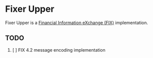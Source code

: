 # Fixer Upper

Fixer Upper is a [Financial Information eXchange (FIX)](https://en.wikipedia.org/wiki/Financial_Information_eXchange) implementation.

## TODO

1. [ ] FIX 4.2 message encoding implementation
